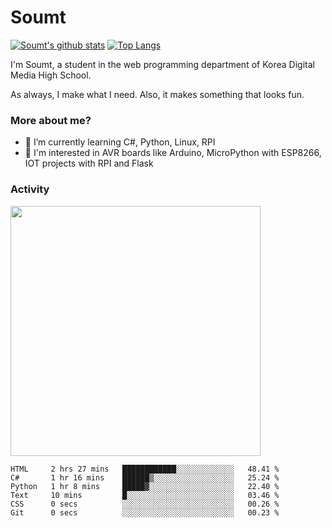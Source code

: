 # Soumt
[![Soumt's github stats](https://github-readme-stats.vercel.app/api?username=soumt-r)](https://github.com/anuraghazra/github-readme-stats)
[![Top Langs](https://github-readme-stats.vercel.app/api/top-langs/?username=soumt-r&layout=compact)](https://github.com/anuraghazra/github-readme-stats)

I'm Soumt, a student in the web programming department of Korea Digital Media High School.

As always, I make what I need. Also, it makes something that looks fun.

### More about me?
- 🌱 I’m currently learning C#, Python, Linux, RPI
- :pushpin: I'm interested in AVR boards like Arduino, MicroPython with ESP8266, IOT projects with RPI and Flask


### Activity
<img height="400" img src="https://wakatime.com/share/@soumt_r/0e4d0df5-374b-4c75-8ddb-57d54d739f69.svg"></img>

<!--START_SECTION:waka-->

```text
HTML     2 hrs 27 mins   ████████████░░░░░░░░░░░░░   48.41 %
C#       1 hr 16 mins    ██████▒░░░░░░░░░░░░░░░░░░   25.24 %
Python   1 hr 8 mins     █████▓░░░░░░░░░░░░░░░░░░░   22.40 %
Text     10 mins         █░░░░░░░░░░░░░░░░░░░░░░░░   03.46 %
CSS      0 secs          ░░░░░░░░░░░░░░░░░░░░░░░░░   00.26 %
Git      0 secs          ░░░░░░░░░░░░░░░░░░░░░░░░░   00.23 %
```

<!--END_SECTION:waka-->

